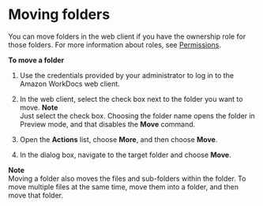 # Moving folders<a name="move-folders"></a>

You can move folders in the web client if you have the ownership role for those folders\. For more information about roles, see [Permissions](permissions.md)\.

**To move a folder**

1. Use the credentials provided by your administrator to log in to the Amazon WorkDocs web client\.

1. In the web client, select the check box next to the folder you want to move\.
**Note**  
Just select the check box\. Choosing the folder name opens the folder in Preview mode, and that disables the **Move** command\.

1. Open the **Actions** list, choose **More**, and then choose **Move**\.

1. In the dialog box, navigate to the target folder and choose **Move**\.

**Note**  
Moving a folder also moves the files and sub\-folders within the folder\. To move multiple files at the same time, move them into a folder, and then move that folder\.